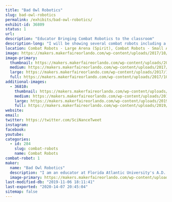 ```yaml
---
title: "Bad Owl Robotics"
slug: bad-owl-robotics
permalink: /exhibits/bad-owl-robotics/
exhibit-id: 36809
status: 1
url: 
description: "Educator Bringing Combat Robotics to the classroom"
description-long: "I will be showing several combat robots including a \"Dollar Tree\" Foam board robot that is being tested for use in the classroom."
location: Combat Robots - Large Arena (Spirit), Combat Robots - Small Arena (Spirit)
image: https://makers.makerfaireorlando.com/wp-content/uploads/2017/10/Paper-Owl-1024x880.jpg
image-primary:
  thumbnail: https://makers.makerfaireorlando.com/wp-content/uploads/2017/10/Paper-Owl-150x150.jpg
  medium: https://makers.makerfaireorlando.com/wp-content/uploads/2017/10/Paper-Owl-300x258.jpg
  large: https://makers.makerfaireorlando.com/wp-content/uploads/2017/10/Paper-Owl-1024x880.jpg
  full: https://makers.makerfaireorlando.com/wp-content/uploads/2017/10/Paper-Owl.jpg
additional-images:
  - 36810:
    thumbnail: https://makers.makerfaireorlando.com/wp-content/uploads/2019/08/20171021_113626-150x150.jpg
    medium: https://makers.makerfaireorlando.com/wp-content/uploads/2019/08/20171021_113626-300x169.jpg
    large: https://makers.makerfaireorlando.com/wp-content/uploads/2019/08/20171021_113626-1024x576.jpg
    full: https://makers.makerfaireorlando.com/wp-content/uploads/2019/08/20171021_113626.jpg
website: 
email: 
twitter: https://twitter.com/SciNanceTweet
instagram: 
facebook: 
youtube: 
categories:
  - id: 284
    slug: combat-robots
    name: Combat Robots
combat-robot: 1
maker:
  name: "Bad Owl Robotics"
  description: "I am an educator at Florida Atlantic University's A.D. Henderson School working to bring low-cost combat robotics to the 6-12 grade levels in public school.  My daughters are makers and will be campaigning their own robot. "
  image-primary: https://makers.makerfaireorlando.com/wp-content/uploads/2017/10/geek_head.png
last-modified-db: "2019-11-06 18:11:41"
last-exported: "2020-14-07 20:45:04"
sitemap: false
---
```

